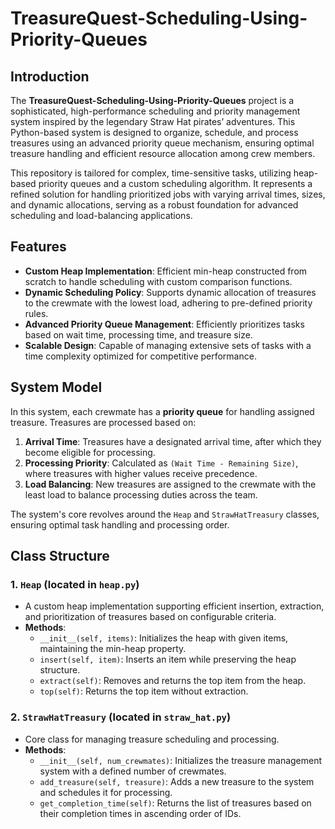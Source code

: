 # TreasureQuest-Scheduling-Using-Priority-Queues

## Introduction
The **TreasureQuest-Scheduling-Using-Priority-Queues** project is a sophisticated, high-performance scheduling and priority management system inspired by the legendary Straw Hat pirates’ adventures. This Python-based system is designed to organize, schedule, and process treasures using an advanced priority queue mechanism, ensuring optimal treasure handling and efficient resource allocation among crew members.

This repository is tailored for complex, time-sensitive tasks, utilizing heap-based priority queues and a custom scheduling algorithm. It represents a refined solution for handling prioritized jobs with varying arrival times, sizes, and dynamic allocations, serving as a robust foundation for advanced scheduling and load-balancing applications.

## Features
- **Custom Heap Implementation**: Efficient min-heap constructed from scratch to handle scheduling with custom comparison functions.
- **Dynamic Scheduling Policy**: Supports dynamic allocation of treasures to the crewmate with the lowest load, adhering to pre-defined priority rules.
- **Advanced Priority Queue Management**: Efficiently prioritizes tasks based on wait time, processing time, and treasure size.
- **Scalable Design**: Capable of managing extensive sets of tasks with a time complexity optimized for competitive performance.

## System Model
In this system, each crewmate has a **priority queue** for handling assigned treasure. Treasures are processed based on:
1. **Arrival Time**: Treasures have a designated arrival time, after which they become eligible for processing.
2. **Processing Priority**: Calculated as `(Wait Time - Remaining Size)`, where treasures with higher values receive precedence. 
3. **Load Balancing**: New treasures are assigned to the crewmate with the least load to balance processing duties across the team.

The system's core revolves around the `Heap` and `StrawHatTreasury` classes, ensuring optimal task handling and processing order.

## Class Structure

### 1. `Heap` (located in `heap.py`)
   - A custom heap implementation supporting efficient insertion, extraction, and prioritization of treasures based on configurable criteria.
   - **Methods**:
     - `__init__(self, items)`: Initializes the heap with given items, maintaining the min-heap property.
     - `insert(self, item)`: Inserts an item while preserving the heap structure.
     - `extract(self)`: Removes and returns the top item from the heap.
     - `top(self)`: Returns the top item without extraction.

### 2. `StrawHatTreasury` (located in `straw_hat.py`)
   - Core class for managing treasure scheduling and processing.
   - **Methods**:
     - `__init__(self, num_crewmates)`: Initializes the treasure management system with a defined number of crewmates.
     - `add_treasure(self, treasure)`: Adds a new treasure to the system and schedules it for processing.
     - `get_completion_time(self)`: Returns the list of treasures based on their completion times in ascending order of IDs.

